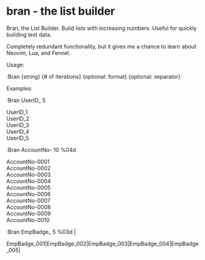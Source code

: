 # bran - the list builder

Bran, the List Builder. Build lists with increasing numbers. Useful for quickly 
building test data. 

Completely redundant functionality, but it gives me a chance to learn about Neovim, Lua, and Fennel.

Usage: 

:Bran {string} {# of iterations} {optional: format} {optional: separator}

Examples:

:Bran UserID_ 5 

UserID_1  
UserID_2  
UserID_3  
UserID_4  
UserID_5  

:Bran AccountNo- 10 %04d

AccountNo-0001  
AccountNo-0002  
AccountNo-0003  
AccountNo-0004  
AccountNo-0005  
AccountNo-0006  
AccountNo-0007  
AccountNo-0008  
AccountNo-0009  
AccountNo-0010  

:Bran EmpBadge_ 5 %03d |

EmpBadge_001|EmpBadge_002|EmpBadge_003|EmpBadge_004|EmpBadge_005|



